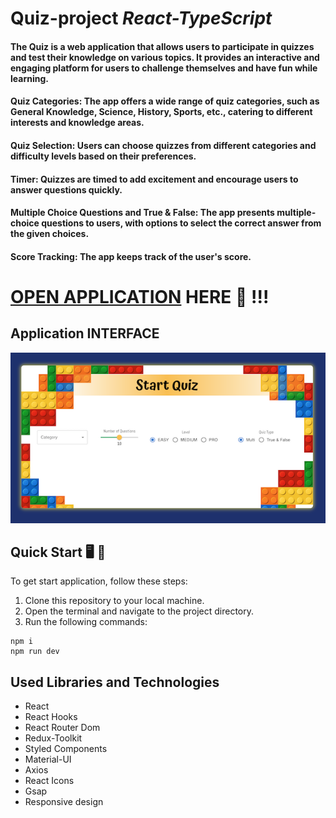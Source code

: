 # Quiz-project _React-TypeScript_

#### The Quiz is a web application that allows users to participate in quizzes and test their knowledge on various topics. It provides an interactive and engaging platform for users to challenge themselves and have fun while learning.

 #### Quiz Categories: The app offers a wide range of quiz categories, such as General Knowledge, Science, History, Sports, etc., catering to different interests and knowledge areas.

 #### Quiz Selection: Users can choose quizzes from different categories and difficulty levels based on their preferences.

 #### Timer: Quizzes are timed to add excitement and encourage users to answer questions quickly.

 #### Multiple Choice Questions and True & False: The app presents multiple-choice questions to users, with options to select the correct answer from the given choices.

#### Score Tracking: The app keeps track of the user's score.

# [OPEN APPLICATION](https://maxoverking.github.io/Quiz-project/) HERE :eyes: !!!

## Application INTERFACE

![Application interface Register Page](./public/Page.png)

## Quick Start 🖥️ 🚀

To get start application, follow these steps:

1. Clone this repository to your local machine.
2. Open the terminal and navigate to the project directory.
3. Run the following commands:

```
npm i
npm run dev
```

## Used Libraries and Technologies

- React
- React Hooks
- React Router Dom
- Redux-Toolkit
- Styled Components
- Material-UI
- Axios
- React Icons
- Gsap
- Responsive design
